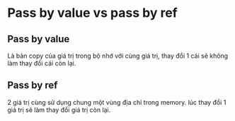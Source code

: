 # Pass by value vs pass by ref
## Pass by value
Là bản copy của giá trị trong bộ nhớ với cùng giá trị, thay đổi 1 cái sẽ không làm thay đổi cái còn lại.
## Pass by ref
2 giá trị cùng sử dụng chung một vùng địa chỉ trong memory. lúc thay đổi 1 giá trị sẽ làm thay đổi giá trị còn lại.